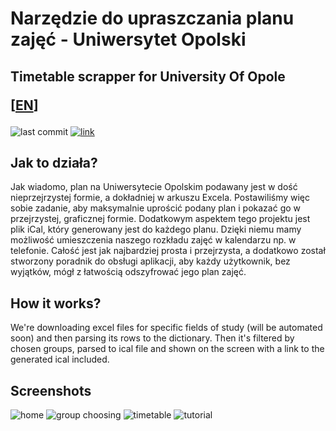 # Narzędzie do upraszczania planu zajęć - Uniwersytet Opolski
## Timetable scrapper for University Of Opole <p clear='both'>[<a href="#en">EN</a>]</p>
![last commit](https://img.shields.io/github/last-commit/wzarek/timetable-scrapper)
[![link](https://img.shields.io/badge/link_to-web-red)](https://timetable.wzarek.me/)

## Jak to działa?
Jak wiadomo, plan na Uniwersytecie Opolskim podawany jest w dość nieprzejrzystej formie, a dokładniej w arkuszu Excela. Postawiliśmy więc sobie zadanie, aby maksymalnie uprościć podany plan i pokazać go w przejrzystej, graficznej formie. Dodatkowym aspektem tego projektu jest plik iCal, który generowany jest do każdego planu. Dzięki niemu mamy możliwość umieszczenia naszego rozkładu zajęć w kalendarzu np. w telefonie. Całość jest jak najbardziej prosta i przejrzysta, a dodatkowo został stworzony poradnik do obsługi aplikacji, aby każdy użytkownik, bez wyjątków, mógł z łatwością odszyfrować jego plan zajęć. 

<div id='en'></div>

## How it works?
We're downloading excel files for specific fields of study (will be automated soon) and then parsing its rows to the dictionary.
Then it's filtered by chosen groups, parsed to ical file and shown on the screen with a link to the generated ical included.

## Screenshots
![home](https://firebasestorage.googleapis.com/v0/b/portfolio-web-dev-bed65.appspot.com/o/images%2Ftimetable-scrapper%2FtimetableScrapper-1.jpg?alt=media&token=5141dd2a-1e92-4b13-9ccc-56b7a60cc993)
![group choosing](https://firebasestorage.googleapis.com/v0/b/portfolio-web-dev-bed65.appspot.com/o/images%2Ftimetable-scrapper%2FtimetableScrapper-2.jpg?alt=media&token=85acaedd-fa0e-4ead-b63e-bff48a8fe953)
![timetable](https://firebasestorage.googleapis.com/v0/b/portfolio-web-dev-bed65.appspot.com/o/images%2Ftimetable-scrapper%2FtimetableScrapper-3.jpg?alt=media&token=77a6c6c2-139e-43e7-99d8-165968b1bc48)
![tutorial](https://firebasestorage.googleapis.com/v0/b/portfolio-web-dev-bed65.appspot.com/o/images%2Ftimetable-scrapper%2FtimetableScrapper-4.jpg?alt=media&token=b37b3546-3173-4663-b05d-487291c98e18)
